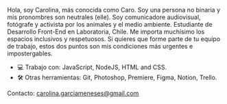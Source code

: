 Hola, soy Carolina, más conocida como Caro. Soy una persona no binaria y mis pronombres son neutrales (elle). Soy comunicadore audiovisual, fotógrafe y activista por los animales y el medio ambiente. Estudiante de Desarrollo Front-End en Laboratoria, Chile. Me importa muchísimo los espacios inclusivos y respetuosos. Si quieres que forme parte de tu equipo de trabajo, estos dos puntos son mis condiciones más urgentes e impostergables.

- 💻 Trabajo con: JavaScript, NodeJS, HTML and CSS.
- 🛠 Otras herramientas: Git, Photoshop, Premiere, Figma, Notion, Trello.

Contacto: carolina.garciameneses@gmail.com


